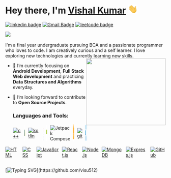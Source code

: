 <h1>Hey there, I'm <a  href="https://github.com/tanyagupta0201/">Vishal Kumar</a> <img  src="https://raw.githubusercontent.com/ABSphreak/ABSphreak/master/gifs/Hi.gif" width="30"></h1>

[![linkedin badge](https://img.shields.io/badge/Linkedin-30302f?style=flat&logo=linkedin)](https://www.linkedin.com/in/vishal512)
[![Gmail Badge](https://img.shields.io/badge/Email-30302f?style=flat&logo=Gmail&logoColor=red)](mailto:svk8190@gmail.com)
[![leetcode badge](https://img.shields.io/badge/LeetCode-30302f?style=flat&logo=leetcode)](https://leetcode.com/u/Vishal_Kumar515/)

<img src="https://komarev.com/ghpvc/?username=vishal512&style=plastic" />

I'm a final year  undergraduate pursuing BCA and a passionate programmer who loves to code. I am creatively curious and a self learner. I love exploring new technologies and currently learning new skills.  <br> 
<img align='right' src="http://cdn.lowgif.com/small/9cb12f51dffbaaa6-character-typing-by-vincent-mokuenko-dribbble.gif" width="250" height="210">

- 🌱 I’m currently focusing on **Android Development**, **Full Stack Web development** and practicing **Data Structures and Algorithms** everyday.
- 💬 I’m looking forward to contribute to **Open Source Projects**.
  
   <h3 align="left">Languages and Tools:</h3>
  <div style="display: flex; gap: 10px; align-items: center;">
  <a href="https://www.w3schools.com/cpp/" target="_blank">
   <img src="https://upload.wikimedia.org/wikipedia/commons/1/18/ISO_C%2B%2B_Logo.svg" alt="c++" width="50" height="50"/>
  
  <a href="https://www.python.org" target="_blank">
    <img src="https://raw.githubusercontent.com/devicons/devicon/master/icons/python/python-original.svg" alt="python" width="55" height="50"/>
  </a>
  <a href="https://kotlinlang.org" target="_blank">
    <img src="https://www.vectorlogo.zone/logos/kotlinlang/kotlinlang-icon.svg" alt="kotlin" width="50" height="45"/>
  </a>
  <a href="https://www.java.com" target="_blank">
    <img src="https://raw.githubusercontent.com/devicons/devicon/master/icons/java/java-original.svg" alt="java" width="50" height="50"/>
  </a>
  <a href="https://developer.android.com/" target="_blank">
    <img src="https://raw.githubusercontent.com/devicons/devicon/master/icons/android/android-original-wordmark.svg" alt="android" width="50" height="50"/>
  </a>
    <a>
    <img src="https://blogger.googleusercontent.com/img/b/R29vZ2xl/AVvXsEjC97Z8BResg5dlPqczsRCFhP6zewWX0X0e7fVPG-G7PuUZwwZVsi9OPoqJYkgqT2h0FI95SsmWzVEgpt8b8HAqFiIxZ98TFtY4lE0b8UrtVJ2HrJebRwl6C9DslsQDl9KnBIrdHS6LtkY/s1600/jetpack+compose+icon_RGB.png" alt="Jetpack Compose" width="60" height="60"/>
  </a>
  <a href="https://firebase.google.com/" target="_blank">
    <img src="https://github.com/devicons/devicon/blob/master/icons/firebase/firebase-plain.svg" alt="Firebase" width="53" height="55"/>
  </a>
  <a href="https://git-scm.com/" target="_blank">
    <img src="https://www.vectorlogo.zone/logos/git-scm/git-scm-icon.svg" alt="git" width="50" height="50"/>
  </a>
  <a href="https://code.visualstudio.com/" target="_blank">
    <img src="https://github.com/devicons/devicon/blob/master/icons/vscode/vscode-original.svg" alt="VS Code" width="50" height="50"/>
  </a>
</div>
<div style="display: flex; gap: 10px; align-items: center;">
  <!-- HTML -->
  <a href="https://developer.mozilla.org/en-US/docs/Web/HTML" target="_blank">
    <img src="https://upload.wikimedia.org/wikipedia/commons/6/61/HTML5_logo_and_wordmark.svg" alt="HTML" width="50" height="50"/>
  </a>

  <!-- CSS -->
  <a href="https://developer.mozilla.org/en-US/docs/Web/CSS" target="_blank">
    <img src="https://upload.wikimedia.org/wikipedia/commons/d/d5/CSS3_logo_and_wordmark.svg" alt="CSS" width="50" height="50"/>
  </a>

  <!-- JavaScript -->
  <a href="https://developer.mozilla.org/en-US/docs/Web/JavaScript" target="_blank">
    <img src="https://upload.wikimedia.org/wikipedia/commons/6/6a/JavaScript-logo.png" alt="JavaScript" width="50" height="50"/>
  </a>

  <!-- React.js -->
  <a href="https://react.dev/" target="_blank">
    <img src="https://upload.wikimedia.org/wikipedia/commons/a/a7/React-icon.svg" alt="React.js" width="50" height="50"/>
  </a>

  <!-- Node.js -->
  <a href="https://nodejs.org" target="_blank">
    <img src="https://upload.wikimedia.org/wikipedia/commons/d/d9/Node.js_logo.svg" alt="Node.js" width="50" height="50"/>
  </a>

  <!-- MongoDB -->
  <a href="https://www.mongodb.com/" target="_blank">
    <img src="https://upload.wikimedia.org/wikipedia/commons/9/93/MongoDB_Logo.svg" alt="MongoDB" width="55" height="55"/>
  </a>

  <!-- Express.js -->
  <a href="https://expressjs.com/" target="_blank">
    <img src="https://upload.wikimedia.org/wikipedia/commons/6/64/Expressjs.png" alt="Express.js" width="100" height="50"/>
  </a>
  <!-- GitHub -->
  <a href="https://github.com/" target="_blank">
    <img src="https://upload.wikimedia.org/wikipedia/commons/9/91/Octicons-mark-github.svg" alt="GitHub" width="50" height="50"/>
  </a>
</div><br>

[![Typing SVG](https://readme-typing-svg.herokuapp.com/?lines=Thanks+For+Visiting!!&center=true&color="FF0000")](https://github.com/visu512)  
